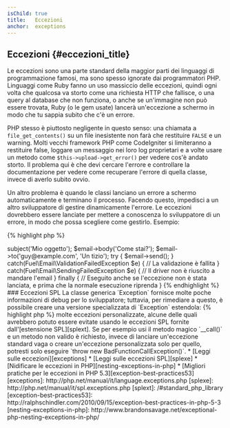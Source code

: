 ```yaml
---
isChild: true
title:   Eccezioni
anchor:  exceptions
---
```


## Eccezioni {#eccezioni_title}

Le eccezioni sono una parte standard della maggior parti dei linguaggi di programmazione famosi, ma sono spesso ignorate
dai programmatori PHP. Linguaggi come Ruby fanno un uso massiccio delle eccezioni, quindi ogni volta che qualcosa va
storto come una richiesta HTTP che fallisce, o una query al database che non funziona, o anche se un'immagine non può
essere trovata, Ruby (o le gem usate) lancerà un'eccezione a schermo in modo che tu sappia subito che c'è un errore.

PHP stesso è piuttosto negligente in questo senso: una chiamata a `file_get_contents()` su un file inesistente non farà
che restituire `FALSE` e un warning. Molti vecchi framework PHP come CodeIgniter si limiteranno a restituire false,
loggare un messaggio nei loro log proprietari e a volte usare un metodo come `$this->upload->get_error()` per vedere
cos'è andato storto. Il problema qui è che devi cercare l'errore e controllare la documentazione per vedere come
recuperare l'errore di quella classe, invece di averlo subito ovvio.

Un altro problema è quando le classi lanciano un errore a schermo automaticamente e terminano il processo. Facendo
questo, impedisci a un altro sviluppatore di gestire dinamicamente l'errore. Le eccezioni dovrebbero essere lanciate per
mettere a conoscenza lo sviluppatore di un errore, in modo che possa scegliere come gestirlo. Esempio:

{% highlight php %}
<?php
$email = new Fuel\Email;
$email->subject('Mio oggetto');
$email->body('Come stai?');
$email->to('guy@example.com', 'Un tizio');

try
{
    $email->send();
}
catch(Fuel\Email\ValidationFailedException $e)
{
    // La validazione è fallita
}
catch(Fuel\Email\SendingFailedException $e)
{
    // Il driver non è riuscito a mandare l'email
}
finally
{
    // Eseguito anche se l'eccezione non è stata lanciata, e prima che la normale esecuzione riprenda
}
{% endhighlight %}

### Eccezioni SPL

La classe generica `Exception` fornisce molte poche informazioni di debug per lo sviluppatore; tuttavia, per rimediare a
questo, è possibile creare una versione specializzata di `Exception` estendola:

{% highlight php %}
<?php
class ValidationException extends Exception {}
{% endhighlight %}

Questo significa che puoi aggiungere più blocchi catch e gestire differenti eccezioni in modo differente. Questo può
portare alla creazione di <em>molte</em> eccezioni personalizzate, alcune delle quali avrebbero potuto essere evitate
usando le eccezioni SPL fornite dall'[estensione SPL][splext].

Se per esempio usi il metodo magico `__call()` e un metodo non valido è richiesto, invece di lanciare un'eccezione
standard vaga o creare un'eccezione personalizzata solo per quello, potresti solo eseguire
`throw new BadFunctionCallException()`.

* [Leggi sulle eccezioni][exceptions]
* [Leggi sulle eccezioni SPL][splexe]
* [Nidificare le eccezioni in PHP][nesting-exceptions-in-php]
* [Migliori pratiche per le eccezioni in PHP 5.3][exception-best-practices53]

[exceptions]: http://php.net/manual/it/language.exceptions.php
[splexe]: http://php.net/manual/it/spl.exceptions.php
[splext]: /#standard_php_library
[exception-best-practices53]: http://ralphschindler.com/2010/09/15/exception-best-practices-in-php-5-3
[nesting-exceptions-in-php]: http://www.brandonsavage.net/exceptional-php-nesting-exceptions-in-php/
